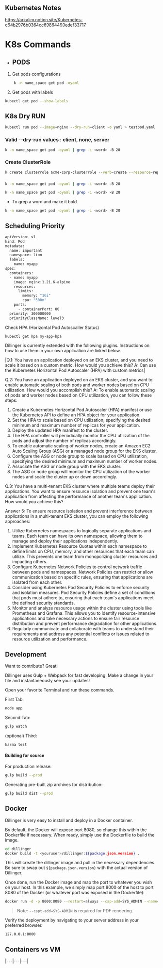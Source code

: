 ## Kubernetes Notes
https://arkalim.notion.site/Kubernetes-c64b2976b0364cc69864490edef33717


# K8s Commands
 - ## PODS
1. Get pods configurations 
```sh
    k -n name_space get pod -oyaml
```
2. Get pods with labels
```sh
kubectl get pod --show-labels
```
## K8s Dry RUN
```sh
kubectl run pod --image=nginx --dry-run=client -o yaml > testpod.yaml
```
### Valid --dry-run values : client, none, server
```sh
k -n name_space get pod -oyaml | grep -i <word> -B 20
```
### Create ClusterRole
```sh
k create clusterrole acme-corp-clusterrole --verb=create --resource=replicaset,daemonset,deploy
```
###

```sh
k -n name_space get pod -oyaml | grep -i <word> -B 20
```


```sh
k -n name_space get pod -oyaml | grep -i <word> -B 20
```
- To grep a word and make it bold
```sh
k -n name_space get pod -oyaml | grep -i <word> -B 20
```

## Scheduling Priority
```sh
apiVersion: v1
kind: Pod
metadata:
  name: important
  namespace: lion
  labels:
    name: myapp
spec:
  containers:
  - name: myapp
    image: nginx:1.21.6-alpine
    resources:
      limits:
        memory: "1Gi"
        cpu: "500m"
    ports:
      - containerPort: 80
  priority: 300000000
  priorityClassName: level3

```

Check HPA (Horizontal Pod Autoscaller Status)
```sh
kubectl get hpa my-app-hpa
```
Dillinger is currently extended with the following plugins.
Instructions on how to use them in your own application are linked below.


|Q.1:  You have an application deployed on an EKS cluster, and you need to scale it based on a custom metric. How would you achieve this?
A: Can use the Kubernetes Horizontal Pod Autoscaler (HPA) with custom metrics|

Q.2: You have an application deployed on an EKS cluster, and you want to enable automatic scaling of both pods and worker nodes based on CPU utilization. How would you accomplish this?
A: To enable automatic scaling of pods and worker nodes based on CPU utilization, you can follow these steps:
1. Create a Kubernetes Horizontal Pod Autoscaler (HPA) manifest or use the Kubernetes API to define an HPA object for your application.
2. Set the HPA to scale based on CPU utilization, specifying the desired minimum and maximum number of replicas for your application.
3. Deploy the updated HPA manifest to the cluster.
4. The HPA controller will periodically monitor the CPU utilization of the pods and adjust the number of replicas accordingly.
5. To enable automatic scaling of worker nodes, create an Amazon EC2 Auto Scaling Group (ASG) or a managed node group for the EKS cluster.
6. Configure the ASG or node group to scale based on CPU utilization, specifying the desired minimum and maximum number of worker nodes.
7. Associate the ASG or node group with the EKS cluster.
8. The ASG or node group will monitor the CPU utilization of the worker nodes and scale the cluster up or down accordingly.

Q.3: You have a multi-tenant EKS cluster where multiple teams deploy their applications. You want to ensure resource isolation and prevent one team's application from affecting the performance of another team's application. How would you achieve this?

Answer 5:
To ensure resource isolation and prevent interference between applications in a multi-tenant EKS cluster, you can employ the following approaches:
1. Utilize Kubernetes namespaces to logically separate applications and teams. Each team can have its own namespace, allowing them to manage and deploy their applications independently.
2. Implement Kubernetes Resource Quotas within each namespace to define limits on CPU, memory, and other resources that each team can utilize. This prevents one team from monopolizing cluster resources and impacting others.
3. Configure Kubernetes Network Policies to control network traffic between pods and namespaces. Network Policies can restrict or allow communication based on specific rules, ensuring that applications are isolated from each other.
4. Consider using Kubernetes Pod Security Policies to enforce security and isolation measures. Pod Security Policies define a set of conditions that pods must adhere to, ensuring that each team's applications meet the defined security standards.
5. Monitor and analyze resource usage within the cluster using tools like Prometheus and Grafana. This allows you to identify resource-intensive applications and take necessary actions to ensure fair resource distribution and prevent performance degradation for other applications.
6. Regularly communicate and collaborate with teams to understand their requirements and address any potential conflicts or issues related to resource utilization and performance.

## Development

Want to contribute? Great!

Dillinger uses Gulp + Webpack for fast developing.
Make a change in your file and instantaneously see your updates!

Open your favorite Terminal and run these commands.

First Tab:

```sh
node app
```

Second Tab:

```sh
gulp watch
```

(optional) Third:

```sh
karma test
```

#### Building for source

For production release:

```sh
gulp build --prod
```

Generating pre-built zip archives for distribution:

```sh
gulp build dist --prod
```

## Docker

Dillinger is very easy to install and deploy in a Docker container.

By default, the Docker will expose port 8080, so change this within the
Dockerfile if necessary. When ready, simply use the Dockerfile to
build the image.

```sh
cd dillinger
docker build -t <youruser>/dillinger:${package.json.version} .
```

This will create the dillinger image and pull in the necessary dependencies.
Be sure to swap out `${package.json.version}` with the actual
version of Dillinger.

Once done, run the Docker image and map the port to whatever you wish on
your host. In this example, we simply map port 8000 of the host to
port 8080 of the Docker (or whatever port was exposed in the Dockerfile):

```sh
docker run -d -p 8000:8080 --restart=always --cap-add=SYS_ADMIN --name=dillinger <youruser>/dillinger:${package.json.version}
```

> Note: `--capt-add=SYS-ADMIN` is required for PDF rendering.

Verify the deployment by navigating to your server address in
your preferred browser.

```sh
127.0.0.1:8000
```

## Containers vs VM
|---|---|---|

